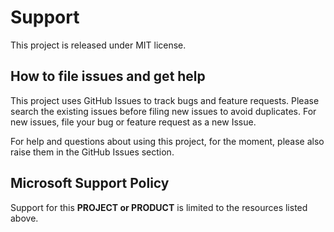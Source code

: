 # Support

This project is released under MIT license.

## How to file issues and get help  

This project uses GitHub Issues to track bugs and feature requests. Please search the existing 
issues before filing new issues to avoid duplicates.  For new issues, file your bug or 
feature request as a new Issue.

For help and questions about using this project, for the moment, please also raise them in the
GitHub Issues section.

## Microsoft Support Policy  

Support for this **PROJECT or PRODUCT** is limited to the resources listed above.

